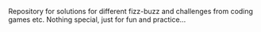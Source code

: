 Repository for solutions for different fizz-buzz and challenges from coding games etc.
Nothing special, just for fun and practice...
